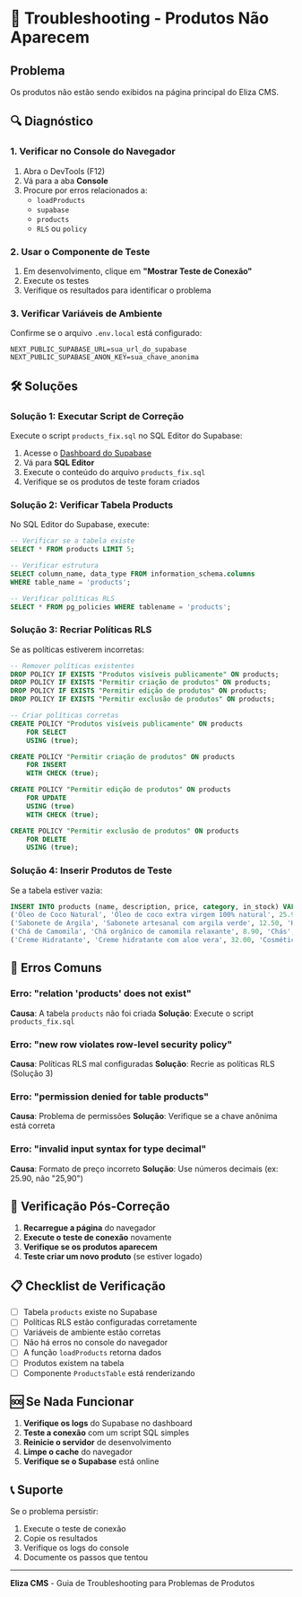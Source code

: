 # 🔧 Troubleshooting - Produtos Não Aparecem

## Problema
Os produtos não estão sendo exibidos na página principal do Eliza CMS.

## 🔍 Diagnóstico

### 1. Verificar no Console do Navegador
1. Abra o DevTools (F12)
2. Vá para a aba **Console**
3. Procure por erros relacionados a:
   - `loadProducts`
   - `supabase`
   - `products`
   - `RLS` ou `policy`

### 2. Usar o Componente de Teste
1. Em desenvolvimento, clique em **"Mostrar Teste de Conexão"**
2. Execute os testes
3. Verifique os resultados para identificar o problema

### 3. Verificar Variáveis de Ambiente
Confirme se o arquivo `.env.local` está configurado:
```env
NEXT_PUBLIC_SUPABASE_URL=sua_url_do_supabase
NEXT_PUBLIC_SUPABASE_ANON_KEY=sua_chave_anonima
```

## 🛠️ Soluções

### Solução 1: Executar Script de Correção
Execute o script `products_fix.sql` no SQL Editor do Supabase:

1. Acesse o [Dashboard do Supabase](https://supabase.com/dashboard)
2. Vá para **SQL Editor**
3. Execute o conteúdo do arquivo `products_fix.sql`
4. Verifique se os produtos de teste foram criados

### Solução 2: Verificar Tabela Products
No SQL Editor do Supabase, execute:
```sql
-- Verificar se a tabela existe
SELECT * FROM products LIMIT 5;

-- Verificar estrutura
SELECT column_name, data_type FROM information_schema.columns 
WHERE table_name = 'products';

-- Verificar políticas RLS
SELECT * FROM pg_policies WHERE tablename = 'products';
```

### Solução 3: Recriar Políticas RLS
Se as políticas estiverem incorretas:
```sql
-- Remover políticas existentes
DROP POLICY IF EXISTS "Produtos visíveis publicamente" ON products;
DROP POLICY IF EXISTS "Permitir criação de produtos" ON products;
DROP POLICY IF EXISTS "Permitir edição de produtos" ON products;
DROP POLICY IF EXISTS "Permitir exclusão de produtos" ON products;

-- Criar políticas corretas
CREATE POLICY "Produtos visíveis publicamente" ON products
    FOR SELECT
    USING (true);

CREATE POLICY "Permitir criação de produtos" ON products
    FOR INSERT
    WITH CHECK (true);

CREATE POLICY "Permitir edição de produtos" ON products
    FOR UPDATE
    USING (true)
    WITH CHECK (true);

CREATE POLICY "Permitir exclusão de produtos" ON products
    FOR DELETE
    USING (true);
```

### Solução 4: Inserir Produtos de Teste
Se a tabela estiver vazia:
```sql
INSERT INTO products (name, description, price, category, in_stock) VALUES
('Óleo de Coco Natural', 'Óleo de coco extra virgem 100% natural', 25.90, 'Óleos', true),
('Sabonete de Argila', 'Sabonete artesanal com argila verde', 12.50, 'Higiene', true),
('Chá de Camomila', 'Chá orgânico de camomila relaxante', 8.90, 'Chás', true),
('Creme Hidratante', 'Creme hidratante com aloe vera', 32.00, 'Cosméticos', true);
```

## 🚨 Erros Comuns

### Erro: "relation 'products' does not exist"
**Causa**: A tabela `products` não foi criada
**Solução**: Execute o script `products_fix.sql`

### Erro: "new row violates row-level security policy"
**Causa**: Políticas RLS mal configuradas
**Solução**: Recrie as políticas RLS (Solução 3)

### Erro: "permission denied for table products"
**Causa**: Problema de permissões
**Solução**: Verifique se a chave anônima está correta

### Erro: "invalid input syntax for type decimal"
**Causa**: Formato de preço incorreto
**Solução**: Use números decimais (ex: 25.90, não "25,90")

## 🔄 Verificação Pós-Correção

1. **Recarregue a página** do navegador
2. **Execute o teste de conexão** novamente
3. **Verifique se os produtos aparecem**
4. **Teste criar um novo produto** (se estiver logado)

## 📋 Checklist de Verificação

- [ ] Tabela `products` existe no Supabase
- [ ] Políticas RLS estão configuradas corretamente
- [ ] Variáveis de ambiente estão corretas
- [ ] Não há erros no console do navegador
- [ ] A função `loadProducts` retorna dados
- [ ] Produtos existem na tabela
- [ ] Componente `ProductsTable` está renderizando

## 🆘 Se Nada Funcionar

1. **Verifique os logs** do Supabase no dashboard
2. **Teste a conexão** com um script SQL simples
3. **Reinicie o servidor** de desenvolvimento
4. **Limpe o cache** do navegador
5. **Verifique se o Supabase** está online

## 📞 Suporte

Se o problema persistir:
1. Execute o teste de conexão
2. Copie os resultados
3. Verifique os logs do console
4. Documente os passos que tentou

---

**Eliza CMS** - Guia de Troubleshooting para Problemas de Produtos 